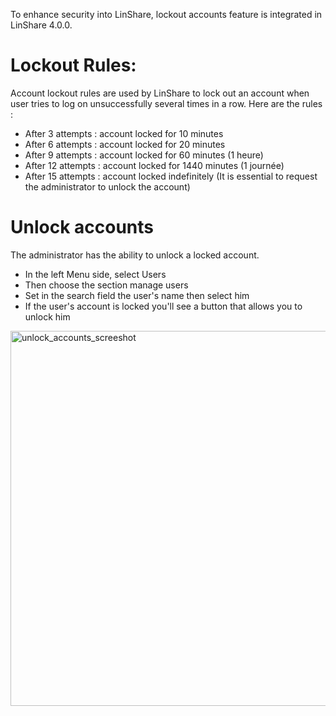 To enhance security into LinShare, lockout accounts feature is integrated in LinShare 4.0.0.

# Lockout Rules:

Account lockout rules are used by LinShare to lock out an account when user tries to log on unsuccessfully several times in a row.
Here are the rules :

- After 3 attempts : account locked for 10 minutes
- After 6 attempts : account locked for 20 minutes
- After 9 attempts : account locked for 60 minutes (1 heure)
- After 12 attempts : account locked for 1440 minutes (1 journée)
- After 15 attempts : account locked indefinitely (It is essential to request the administrator to unlock the account)

# Unlock accounts

The administrator has the ability to unlock a locked account.
- In the left Menu side, select Users 
- Then choose the section manage users
- Set in the search field the user's name then select him
- If the user's account is locked you'll see a button that allows you to unlock him

<img src="http://download.linshare.org/screenshots/4.0.0/04.unblock_user.png" alt="unlock_accounts_screeshot" width="600"/>
